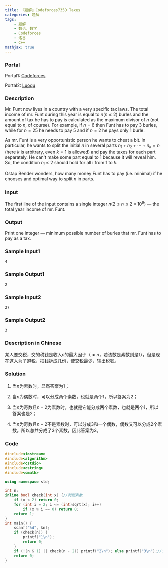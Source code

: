 ```yaml
---
title: 『题解』Codeforces735D Taxes
categories: 题解
tags:
    - 题解
    - 数论，数学
    - Codeforces
    - 洛谷
    - C++
mathjax: true
---
```


### Portal

Portal1: [Codeforces](http://codeforces.com/problemset/problem/735/D)

Portal2: [Luogu](https://www.luogu.com.cn/problem/CF735D)

### Description

Mr. Funt now lives in a country with a very specific tax laws. The total income of mr. Funt during this year is equal to $n (n \le 2)$ burles and the amount of tax he has to pay is calculated as the maximum divisor of $n$ (not equal to $n$, of course). For example, if $n = 6$ then Funt has to pay $3$ burles, while for $n = 25$ he needs to pay $5$ and if $n = 2$ he pays only $1$ burle.

As mr. Funt is a very opportunistic person he wants to cheat a bit. In particular, he wants to split the initial $n$ in several parts $n_1 + n_2 + \cdots + n_k = n$ (here $k$ is arbitrary, even $k = 1$ is allowed) and pay the taxes for each part separately. He can't make some part equal to $1$ because it will reveal him. So, the condition $n_i \le 2$ should hold for all i from $1$ to $k$.

Ostap Bender wonders, how many money Funt has to pay (i.e. minimal) if he chooses and optimal way to split $n$ in parts.

### Input

The first line of the input contains a single integer $n (2 \le n \le 2 \times 10^9)$ — the total year income of mr. Funt.

### Output

Print one integer — minimum possible number of burles that mr. Funt has to pay as a tax.

### Sample Input1

```
4
```

### Sample Output1

```
2
```

### Sample Input2

```
27
```

### Sample Output2

```
3
```

### Description in Chinese

某人要交税，交的税钱是收入$n$的最大因子（$\ne n$，若该数是素数则是$1$），但是现在这人为了避税，把钱拆成几份，使交税最少，输出税钱。

### Solution

1. 当$n$为素数时，显然答案为$1$；

1. 当$n$为偶数时，可以分成两个素数，也就是两个$1$，所以答案为$2$；

1. 当$n$为奇数且$n - 2$为素数时，也就是它能分成两个素数，也就是两个$1$，所以答案也是$2$；

1. 当$n$为奇数且$n - 2$不是素数时，可以分成$3$和一个偶数，偶数又可以分成$2$个素数。所以总共分成了$3$个素数，因此答案为$3$。

### Code

```cpp
#include<iostream>
#include<algorithm>
#include<cstdio>
#include<cstring>
#include<cmath>

using namespace std;

int n;
inline bool check(int x) {//判断素数
    if (x < 2) return 0;
    for (int i = 2; i <= (int)sqrt(x); i++)
        if (x % i == 0) return 0;
    return 1;
}
int main() {
    scanf("%d", &n);
    if (check(n)) {
        printf("1\n");
        return 0;
    }
    if (!(n & 1) || check(n - 2)) printf("2\n"); else printf("3\n");//这里使用快速幂，应为!的优先级比&高所以必须加括号
    return 0;
}
```